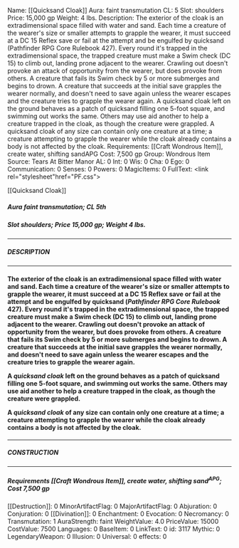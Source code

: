 Name: [[Quicksand Cloak]]
Aura: faint transmutation
CL: 5
Slot: shoulders
Price: 15,000 gp
Weight: 4 lbs.
Description: The exterior of the cloak is an extradimensional space filled with water and sand. Each time a creature of the wearer's size or smaller attempts to grapple the wearer, it must succeed at a DC 15 Reflex save or fail at the attempt and be engulfed by quicksand (Pathfinder RPG Core Rulebook 427). Every round it's trapped in the extradimensional space, the trapped creature must make a Swim check (DC 15) to climb out, landing prone adjacent to the wearer. Crawling out doesn't provoke an attack of opportunity from the wearer, but does provoke from others. A creature that fails its Swim check by 5 or more submerges and begins to drown. A creature that succeeds at the initial save grapples the wearer normally, and doesn't need to save again unless the wearer escapes and the creature tries to grapple the wearer again. A quicksand cloak left on the ground behaves as a patch of quicksand filling one 5-foot square, and swimming out works the same. Others may use aid another to help a creature trapped in the cloak, as though the creature were grappled. A quicksand cloak of any size can contain only one creature at a time; a creature attempting to grapple the wearer while the cloak already contains a body is not affected by the cloak.
Requirements: [[Craft Wondrous Item]], create water, shifting sandAPG
Cost: 7,500 gp
Group: Wondrous Item
Source: Tears At Bitter Manor
AL: 0
Int: 0
Wis: 0
Cha: 0
Ego: 0
Communication: 0
Senses: 0
Powers: 0
MagicItems: 0
FullText: <link rel="stylesheet"href="PF.css"><div class="heading"><p class="alignleft">[[Quicksand Cloak]]</p><div style="clear: both;"></div></div><div><h5><b>Aura </b>faint transmutation; <b>CL </b>5th</h5><h5><b>Slot </b>shoulders; <b>Price </b>15,000 gp; <b>Weight </b>4 lbs.</h5></div><hr/><div><h5><b>DESCRIPTION</b></h5></div><hr/><div><h4><p>The exterior of the cloak is an extradimensional space filled with water and sand. Each time a creature of the wearer's size or smaller attempts to grapple the wearer, it must succeed at a DC 15 Reflex save or fail at the attempt and be engulfed by quicksand (<i>Pathfinder RPG Core Rulebook</i> 427). Every round it's trapped in the extradimensional space, the trapped creature must make a Swim check (DC 15) to climb out, landing prone adjacent to the wearer. Crawling out doesn't provoke an attack of opportunity from the wearer, but does provoke from others. A creature that fails its Swim check by 5 or more submerges and begins to drown. A creature that succeeds at the initial save grapples the wearer normally, and doesn't need to save again unless the wearer escapes and the creature tries to grapple the wearer again. </p><p>A <i>quicksand cloak</i> left on the ground behaves as a patch of quicksand filling one 5-foot square, and swimming out works the same. Others may use aid another to help a creature trapped in the cloak, as though the creature were grappled. </p><p>A <i>quicksand cloak</i> of any size can contain only one creature at a time; a creature attempting to grapple the wearer while the cloak already contains a body is not affected by the cloak.</p></h4></div><hr/><div><h5><b>CONSTRUCTION</b></h5></div><hr/><div><h5><b>Requirements </b>[[Craft Wondrous Item]], <i>create water</i>, <i>shifting sand<sup>APG</sup></i>; <b>Cost </b>7,500 gp</h5></div>
[[Destruction]]: 0
MinorArtifactFlag: 0
MajorArtifactFlag: 0
Abjuration: 0
Conjuration: 0
[[Divination]]: 0
Enchantment: 0
Evocation: 0
Necromancy: 0
Transmutation: 1
AuraStrength: faint
WeightValue: 4.0
PriceValue: 15000
CostValue: 7500
Languages: 0
BaseItem: 0
LinkText: 0
id: 3117
Mythic: 0
LegendaryWeapon: 0
Illusion: 0
Universal: 0
effects: 0
